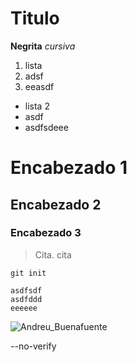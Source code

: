 # Titulo

**Negrita**
_cursiva_

1. lista
2. adsf
3. eeasdf

* lista 2
* asdf
* asdfsdeee

# Encabezado 1
## Encabezado 2
### Encabezado 3

> Cita. cita

 `git init`

~~~
asdfsdf
asdfddd
eeeeee
~~~

![Andreu_Buenafuente](https://pbs.twimg.com/profile_images/987887809045368832/HIhrq10Q_400x400.jpg)


--no-verify
